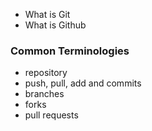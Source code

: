 - What is Git
- What is Github

### Common Terminologies

- repository
- push, pull, add and commits
- branches
- forks
- pull requests

